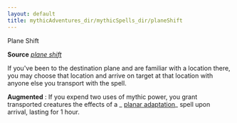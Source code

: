 ```yaml
---
layout: default
title: mythicAdventures_dir/mythicSpells_dir/planeShift
---
```

Plane Shift

**Source** [_plane shift_](spells_dir/planeShift#_plane-shift)

If you've been to the destination plane and are familiar with a location there, you may choose that location and arrive on target at that location with anyone else you transport with the spell.

**Augmented** : If you expend two uses of mythic power, you grant transported creatures the effects of a _ [planar adaptation](advanced_dir/spells_dir/planarAdaptation#_planar-adaptation)_ spell upon arrival, lasting for 1 hour.

